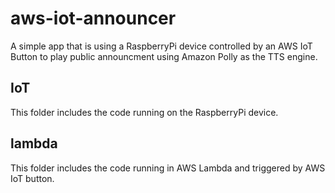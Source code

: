 # aws-iot-announcer
A simple app that is using a RaspberryPi device controlled by an AWS IoT Button to play public announcment using Amazon Polly as the TTS engine.

## IoT
This folder includes the code running on the RaspberryPi device.

## lambda
This folder includes the code running in AWS Lambda and triggered by AWS IoT button.
